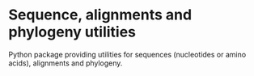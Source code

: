 # Sequence, alignments and phylogeny utilities

Python package providing utilities for sequences (nucleotides or amino acids), alignments and phylogeny.
